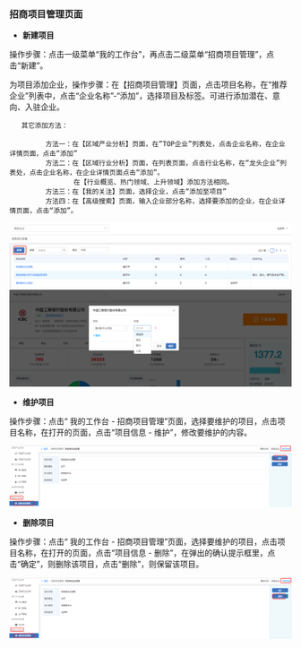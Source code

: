 ### 招商项目管理页面

* **新建项目**

操作步骤：点击一级菜单“我的工作台”，再点击二级菜单“招商项目管理”，点击“新建”。

为项目添加企业，操作步骤：在【招商项目管理】页面，点击项目名称，在“推荐企业”列表中，点击“企业名称”-“添加”，选择项目及标签。可进行添加潜在、意向、入驻企业。

```
   其它添加方法：

         方法一：在【区域产业分析】页面，在”TOP企业”列表处，点击企业名称，在企业详情页面，点击“添加”
         方法二：在【区域行业分析】页面，在列表页面，点击行业名称，在“龙头企业”列表处，点击企业名称，在企业详情页面点击“添加”。
                在【行业概览、热门领域、上升领域】添加方法相同。     
         方法三：在【我的关注】页面，选择企业，点击“添加至项目”
         方法四：在【高级搜索】页面，输入企业部分名称，选择要添加的企业，在企业详情页面，点击“添加”。
```

![](/assets/xj.png)![](/assets/tjqy.png)

* **维护项目**

操作步骤：点击“ 我的工作台 - 招商项目管理”页面，选择要维护的项目，点击项目名称，在打开的页面，点击“项目信息 - 维护”，修改要维护的内容。

![](/assets/wh.png)

* **删除项目**

操作步骤：点击“ 我的工作台 - 招商项目管理”页面，选择要维护的项目，点击项目名称，在打开的页面，点击“项目信息 - 删除”，在弹出的确认提示框里，点击“确定”，则删除该项目，点击“删除”，则保留该项目。

![](/assets/sc.png)

